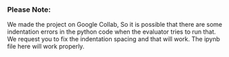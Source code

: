 ### Please Note: 
We made the project on Google Collab, So it is possible that there are some indentation errors in 
the python code when the evaluator tries to run that. We request you to fix the indentation spacing and that will work.
The ipynb file here will work properly.
